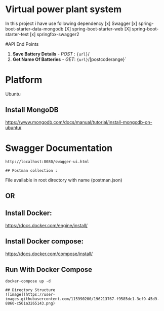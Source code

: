 # Virtual power plant system

In this project i have use following dependency
[x] Swagger
[x] spring-boot-starter-data-mongodb
[X] spring-boot-starter-web
[X] spring-boot-starter-test
[x] springfox-swagger2

#API End Points
1. __Save Battery Details__ - _POST_ : `{url}`/ 
2. __Get Name Of Batteries__ -  _GET_: `{url}`/[postcoderange}`

# Platform 
Ubuntu

## Install MongoDB 
https://www.mongodb.com/docs/manual/tutorial/install-mongodb-on-ubuntu/

# Swagger Documentation

```
http://localhost:8080/swagger-ui.html

## Postman collection :
```
File available in root directory with name (postman.json)

## OR

## Install Docker:

https://docs.docker.com/engine/install/

## Install Docker compose:

https://docs.docker.com/compose/install/


## Run With Docker Compose

```
docker-compose up -d

## Directory Structure
![image](https://user-images.githubusercontent.com/115990200/196213767-f9585dc1-3cf9-45d9-8860-c561a3265143.png)
